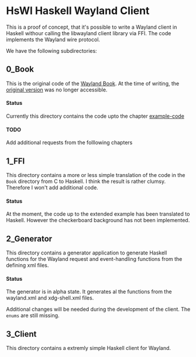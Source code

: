 # HsWl Haskell Wayland Client

This is a proof of concept, that it's possible to write a Wayland client in Haskell
withour calling the libwayland client library via FFI. The code implements the Wayland wire protocol.

We have the following subdirectories:

## 0_Book

This is the original code of the [Wayland Book](https://github.com/rcalixte/wayland-book/blob/master/src/SUMMARY.md). At the time of writing, the [original version](https://wayland-book.com/) was no longer accessible.

#### Status

Currently this directory contains the code upto the chapter [example-code](https://github.com/rcalixte/wayland-book/blob/master/src/xdg-shell-basics/example-code.md)

#### TODO

Add additional requests from the folllowing chapters

## 1_FFI

This directory contains a more or less simple translation of the code in the `Book` directory from C to Haskell. I think the result is rather clumsy. Therefore I won't add additional code.

#### Status

At the moment, the code up to the extended example has been translated to Haskell. However the checkerboard background has not been implemented.


## 2_Generator

This directory contains a generator application to generate Haskell functions for the Wayland request and event-handling functions from the defining xml files.

#### Status

The generator is in alpha state. It generates al the functions from the wayland.xml and xdg-shell.xml files.

Additional changes will be needed during the development of the client. The `enums` are still missing.

## 3_Client

This directory contains a extremly simple Haskell client for Wayland.